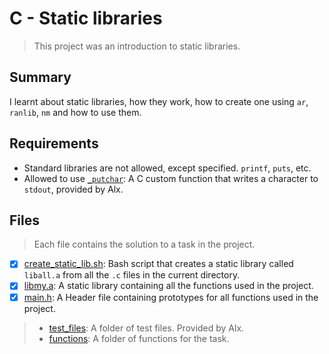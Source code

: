 # C - Static libraries

> This project was an introduction to static libraries.

## Summary

I learnt about static libraries, how they work, how to create one using `ar`, `ranlib`, `nm` and how to use them.

## Requirements

- Standard libraries are not allowed, except specified. `printf`, `puts`, etc.
- Allowed to use [`_putchar`](https://github.com/alx-tools/_putchar.c/blob/master/_putchar.c): A
C custom function that writes a character to `stdout`, provided by Alx.

## Files

> Each file contains the solution to a task in the project.

- [x] [create_static_lib.sh](https://github.com/Ebube-Ochemba/alx-low_level_programming/blob/master/0x09-static_libraries/create_static_lib.sh): Bash script that creates a static library called `liball.a` from all the `.c` files in the current directory.
- [x] [libmy.a](https://github.com/Ebube-Ochemba/alx-low_level_programming/blob/master/0x09-static_libraries/libmy.a): A static library containing all the functions used in the project.
- [x] [main.h](https://github.com/Ebube-Ochemba/alx-low_level_programming/blob/master/0x09-static_libraries/main.h): A Header file containing prototypes for all functions used in the project.

> - [test_files](https://github.com/Ebube-Ochemba/alx-low_level_programming/tree/master/0x09-static_libraries/test_files): A folder of test files. Provided by Alx.
> - [functions](https://github.com/Ebube-Ochemba/alx-low_level_programming/tree/master/0x09-static_libraries/functions): A folder of functions for the task.

